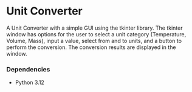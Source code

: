 # Unit Converter

A Unit Converter with a simple GUI using the tkinter library. The tkinter window has options for the user to select a unit category (Temperature, Volume, Mass), input a value, select from and to units, and a button to perform the conversion. The conversion results are displayed in the window.

### Dependencies

* Python 3.12
